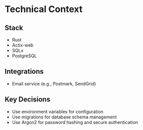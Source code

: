 # Technical Context

## Stack
- Rust
- Actix-web
- SQLx
- PostgreSQL

## Integrations
- Email service (e.g., Postmark, SendGrid)

## Key Decisions
- Use environment variables for configuration
- Use migrations for database schema management
- Use Argon2 for password hashing and secure authentication



